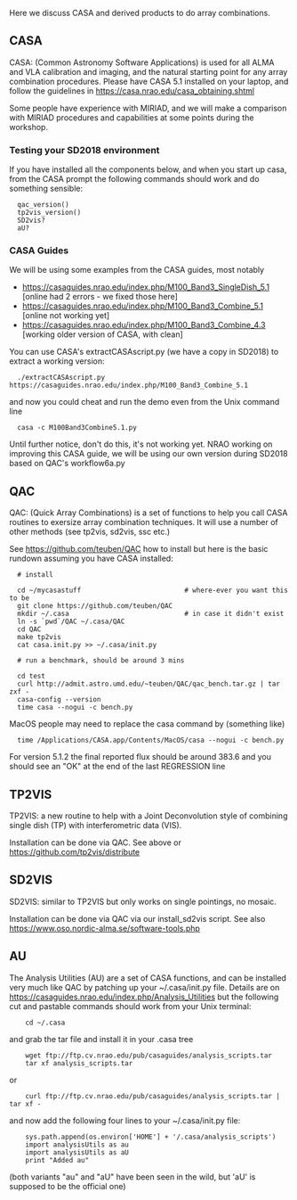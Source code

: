 Here we discuss CASA and derived products to do array combinations.

## CASA

CASA: (Common Astronomy Software Applications) is used for all ALMA
and VLA calibration and imaging, and the natural starting point
for any array combination procedures. Please have CASA 5.1
installed on your laptop, and follow the guidelines in 
https://casa.nrao.edu/casa_obtaining.shtml

Some people have experience with MIRIAD, and we will make a comparison
with MIRIAD procedures and capabilities at some points during the
workshop.

### Testing your SD2018 environment

If you have installed all the components below, and when you start up
casa, from the CASA prompt the following commands should work and do
something sensible:

      qac_version()
      tp2vis_version()
      SD2vis?
      aU?

### CASA Guides

We will be using some examples from the CASA guides, most notably

* https://casaguides.nrao.edu/index.php/M100_Band3_SingleDish_5.1  [online had 2 errors - we fixed those here]
* https://casaguides.nrao.edu/index.php/M100_Band3_Combine_5.1 [online not working yet]
* https://casaguides.nrao.edu/index.php/M100_Band3_Combine_4.3 [working older version of CASA, with clean]

You can use CASA's extractCASAscript.py (we have a copy in SD2018) to
extract a working version:

      ./extractCASAscript.py https://casaguides.nrao.edu/index.php/M100_Band3_Combine_5.1

and now you could cheat and run the demo even from the Unix command line

      casa -c M100Band3Combine5.1.py

Until further notice, don't do this,
it's not working yet. NRAO working on improving this CASA guide, we will be using our own version during SD2018
based on QAC's workflow6a.py

## QAC

QAC: (Quick Array Combinations) is a set of functions to help you
call CASA routines to exersize array combination techniques. It will
use a number of other methods (see tp2vis, sd2vis, ssc etc.)

See https://github.com/teuben/QAC how to install but here is the basic
rundown assuming you have CASA installed:

      # install

      cd ~/mycasastuff                          # where-ever you want this to be
      git clone https://github.com/teuben/QAC
      mkdir ~/.casa                             # in case it didn't exist
      ln -s `pwd`/QAC ~/.casa/QAC 
      cd QAC
      make tp2vis
      cat casa.init.py >> ~/.casa/init.py
      
      # run a benchmark, should be around 3 mins
      
      cd test
      curl http://admit.astro.umd.edu/~teuben/QAC/qac_bench.tar.gz | tar zxf -
      casa-config --version
      time casa --nogui -c bench.py

MacOS people may need to replace the casa command by (something like)

      time /Applications/CASA.app/Contents/MacOS/casa --nogui -c bench.py

For version 5.1.2 the final reported flux should be around 383.6 and you should see an "OK" at the
end of the last REGRESSION line


## TP2VIS

TP2VIS: a new routine to help with a Joint Deconvolution style of
combining single dish (TP) with interferometric data (VIS).

Installation can be done via QAC. See above or https://github.com/tp2vis/distribute


## SD2VIS

SD2VIS: similar to TP2VIS but only works on single pointings, no mosaic.

Installation can be done via QAC via our install_sd2vis script.
See also https://www.oso.nordic-alma.se/software-tools.php


## AU

The Analysis Utilities (AU) are a set of CASA functions, and can be installed very much like
QAC by patching up your ~/.casa/init.py file.   Details are on
https://casaguides.nrao.edu/index.php/Analysis_Utilities but the following cut and pastable
commands should work from your Unix terminal:

        cd ~/.casa
	
and grab the tar file and install it in your .casa tree

        wget ftp://ftp.cv.nrao.edu/pub/casaguides/analysis_scripts.tar
        tar xf analysis_scripts.tar
	
or

        curl ftp://ftp.cv.nrao.edu/pub/casaguides/analysis_scripts.tar | tar xf -

and now add the following four lines to your ~/.casa/init.py file:

        sys.path.append(os.environ['HOME'] + '/.casa/analysis_scripts')
        import analysisUtils as au
        import analysisUtils as aU
        print "Added au"

(both variants "au" and "aU" have been seen in the wild, but 'aU' is supposed to be the official one)
